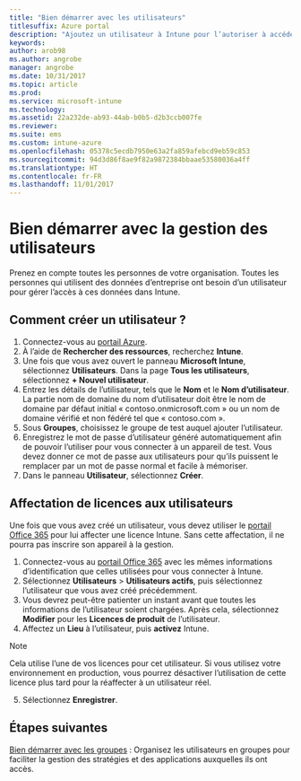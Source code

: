 ```yaml
---
title: "Bien démarrer avec les utilisateurs"
titlesuffix: Azure portal
description: "Ajoutez un utilisateur à Intune pour l’autoriser à accéder aux ressources d’entreprise sur des appareils mobiles."
keywords: 
author: arob98
ms.author: angrobe
manager: angrobe
ms.date: 10/31/2017
ms.topic: article
ms.prod: 
ms.service: microsoft-intune
ms.technology: 
ms.assetid: 22a232de-ab93-44ab-b0b5-d2b3ccb007fe
ms.reviewer: 
ms.suite: ems
ms.custom: intune-azure
ms.openlocfilehash: 05378c5ecdb7950e63a2fa859afebcd9eb59c853
ms.sourcegitcommit: 94d3d86f8ae9f82a9872384bbaae53580036a4ff
ms.translationtype: HT
ms.contentlocale: fr-FR
ms.lasthandoff: 11/01/2017
---
```

# <a name="get-started-with-managing-users"></a>Bien démarrer avec la gestion des utilisateurs

Prenez en compte toutes les personnes de votre organisation. Toutes les personnes qui utilisent des données d’entreprise ont besoin d’un utilisateur pour gérer l’accès à ces données dans Intune.

## <a name="how-do-i-create-a-user"></a>Comment créer un utilisateur ?

1. Connectez-vous au [portail Azure](https://portal.azure.com).
2. À l’aide de **Rechercher des ressources**, recherchez **Intune**.
3. Une fois que vous avez ouvert le panneau **Microsoft Intune**, sélectionnez **Utilisateurs**. Dans la page **Tous les utilisateurs**, sélectionnez **+ Nouvel utilisateur**.
4. Entrez les détails de l’utilisateur, tels que le **Nom** et le **Nom d’utilisateur**. La partie nom de domaine du nom d’utilisateur doit être le nom de domaine par défaut initial « contoso.onmicrosoft.com » ou un nom de domaine vérifié et non fédéré tel que « contoso.com ».
5. Sous **Groupes**, choisissez le groupe de test auquel ajouter l’utilisateur.
6. Enregistrez le mot de passe d’utilisateur généré automatiquement afin de pouvoir l’utiliser pour vous connecter à un appareil de test. Vous devez donner ce mot de passe aux utilisateurs pour qu’ils puissent le remplacer par un mot de passe normal et facile à mémoriser.
7. Dans le panneau **Utilisateur**, sélectionnez **Créer**.

## <a name="assigning-licenses-to-users"></a>Affectation de licences aux utilisateurs

Une fois que vous avez créé un utilisateur, vous devez utiliser le [portail Office 365](http://go.microsoft.com/fwlink/p/?LinkId=698854) pour lui affecter une licence Intune. Sans cette affectation, il ne pourra pas inscrire son appareil à la gestion.

1. Connectez-vous au [portail Office 365](http://go.microsoft.com/fwlink/p/?LinkId=698854) avec les mêmes informations d’identification que celles utilisées pour vous connecter à Intune.
2. Sélectionnez **Utilisateurs** > **Utilisateurs actifs**, puis sélectionnez l’utilisateur que vous avez créé précédemment.
3. Vous devrez peut-être patienter un instant avant que toutes les informations de l’utilisateur soient chargées. Après cela, sélectionnez **Modifier** pour les **Licences de produit** de l’utilisateur.
4. Affectez un **Lieu** à l’utilisateur, puis **activez** Intune.

 > [!NOTE]
 > Cela utilise l’une de vos licences pour cet utilisateur. Si vous utilisez votre environnement en production, vous pourrez désactiver l’utilisation de cette licence plus tard pour la réaffecter à un utilisateur réel.

5. Sélectionnez **Enregistrer**.

## <a name="next-steps"></a>Étapes suivantes

[Bien démarrer avec les groupes](get-started-groups.md) : Organisez les utilisateurs en groupes pour faciliter la gestion des stratégies et des applications auxquelles ils ont accès.
